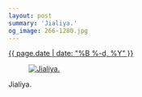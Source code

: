 ```yaml
---
layout: post
summary: 'Jialiya.'
og_image: 266-1280.jpg
---
```


<div class="post">
 <time>
  <a href="/266">
   {{ page.date | date: "%B %-d, %Y" }}
  </a>
 </time>
 <a href="/266">
  <figure data-taken="1/1/2014">
   <img alt="Jialiya." sizes="(min-width: 700px) 50vw, calc(100vw - 2rem)" src="{{ site.assets_url }}/266-640.jpg" srcset="{{ site.assets_url }}/266-1280.jpg 1280w, {{ site.assets_url }}/266-960.jpg 960w, {{ site.assets_url }}/266-640.jpg 640w, {{ site.assets_url }}/266-320.jpg 320w"/>
  </figure>
 </a>
 <span>
  Jialiya.
 </span>
</div>
